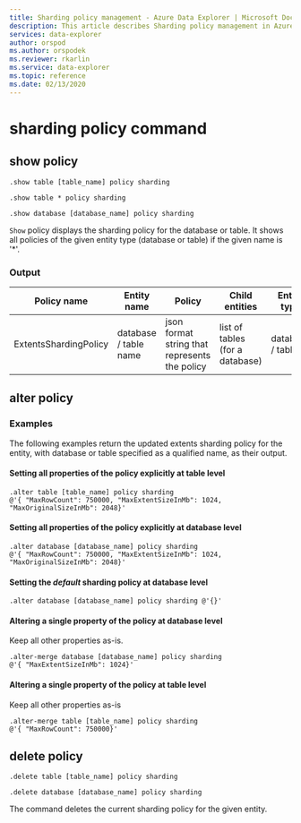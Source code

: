 ```yaml
---
title: Sharding policy management - Azure Data Explorer | Microsoft Docs
description: This article describes Sharding policy management in Azure Data Explorer.
services: data-explorer
author: orspod
ms.author: orspodek
ms.reviewer: rkarlin
ms.service: data-explorer
ms.topic: reference
ms.date: 02/13/2020
---
```

# sharding policy command

## show policy

```kusto
.show table [table_name] policy sharding

.show table * policy sharding

.show database [database_name] policy sharding
```

`Show` policy displays the sharding policy for the database or table. It shows all policies of the given entity type (database or table) if the given name is '*'.

### Output

|Policy name | Entity name | Policy | Child entities | Entity type
|---|---|---|---|---
|ExtentsShardingPolicy | database / table name | json format string that represents the policy | list of tables (for a database)|database / table

## alter policy

### Examples

The following examples return the updated extents sharding policy for the entity, with database or table specified as a qualified name, as their output.

#### Setting all properties of the policy explicitly at table level

```kusto
.alter table [table_name] policy sharding 
@'{ "MaxRowCount": 750000, "MaxExtentSizeInMb": 1024, "MaxOriginalSizeInMb": 2048}'
```

#### Setting all properties of the policy explicitly at database level

```kusto
.alter database [database_name] policy sharding
@'{ "MaxRowCount": 750000, "MaxExtentSizeInMb": 1024, "MaxOriginalSizeInMb": 2048}'
```

#### Setting the *default* sharding policy at database level

```kusto
.alter database [database_name] policy sharding @'{}'
```

#### Altering a single property of the policy at database level 

Keep all other properties as-is.

```kusto
.alter-merge database [database_name] policy sharding
@'{ "MaxExtentSizeInMb": 1024}'
```

#### Altering a single property of the policy at table level

Keep all other properties as-is

```kusto
.alter-merge table [table_name] policy sharding
@'{ "MaxRowCount": 750000}'
```

## delete policy

```kusto
.delete table [table_name] policy sharding

.delete database [database_name] policy sharding
```

The command deletes the current sharding policy for the given entity.